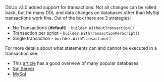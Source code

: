 DbUp v3.0 added support for transactions. Not all changes can be rolled back, but for many DDL and data changes on databases other than MySql transactions work fine. Out of the box there are 3 strategies:

* No Transactions (**default**) - `builder.WithoutTransaction()`
* Transaction per script - `builder.WithTransactionPerScript()`
* Single transaction - `builder.WithTransaction()`

For more details about what statements can and cannot be executed in a transaction see:
- This [article](http://wiki.postgresql.org/wiki/Transactional_DDL_in_PostgreSQL:_A_Competitive_Analysis) has a good overview of many popular databases
- [Sql Server](https://docs.microsoft.com/en-us/sql/t-sql/language-elements/transactions-sql-data-warehouse#limitations-and-restrictions)
- [MySql](https://dev.mysql.com/doc/refman/5.7/en/implicit-commit.html)